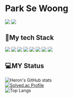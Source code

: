 <h1>Park Se Woong</h1>

<a href="https://lympsw12.tistory.com/" target="_blank"><img src="https://img.shields.io/badge/Tistory-000000?style=flat-square&logo=tistory&logoColor=FFFFFF"/></a>
<img src="https://img.shields.io/badge/lympsw7@gmail.com-EA4335?style=flat-square&logo=Gmail&logoColor=FFFFFF"/>


<h2>💪My tech Stack</h2>

<img src="https://img.shields.io/badge/C++-00599C?style=flat-square&logo=C++&logoColor=FFFFFF"/> <img src="https://img.shields.io/badge/JAVA-40AEF0?style=flat-square&logo=JAVA&logoColor=40AEF0"/> <img src="https://img.shields.io/badge/Spring-6DB33F?style=flat-square&logo=Spring&logoColor=FFFFFF"/>  <img src="https://img.shields.io/badge/Spring Boot-6DB33F?style=flat-square&logo=Spring Boot&logoColor=FFFFFF"/> <img src="https://img.shields.io/badge/Linux-FCC624?style=flat-square&logo=Linux&logoColor=FFFFFF"/> <img src="https://img.shields.io/badge/Amazon AWS-232F3E?style=flat-square&logo=Amazon AWS&logoColor=FFFFFF"/> <img src="https://img.shields.io/badge/MySQL-4479A1?style=flat-square&logo=MySQL&logoColor=FFFFFF"/> <img src="https://img.shields.io/badge/Apache-D22128?style=flat-square&logo=Apache&logoColor=FFFFFF"/>    




<h2>💻MY Status</h2>

![Heron's GitHub stats](https://github-readme-stats.vercel.app/api?username=SeWooooong&show_icons=true&theme=dark) <br>
[![Solved.ac Profile](http://mazassumnida.wtf/api/v2/generate_badge?boj=lympsw)](https://solved.ac/lympsw/) <br>
![Top Langs](https://github-readme-stats.vercel.app/api/top-langs/?username=SeWooooong&layout=compact&theme=dark)
<!--
**Heron-Woong/Heron-Woong** is a ✨ _special_ ✨ repository because its `README.md` (this file) appears on your GitHub profile.

Here are some ideas to get you started:

- 🔭 I’m currently working on ...
- 🌱 I’m currently learning ...
- 👯 I’m looking to collaborate on ...
- 🤔 I’m looking for help with ...
- 💬 Ask me about ...
- 📫 How to reach me: ...
- 😄 Pronouns: ...
- ⚡ Fun fact: ...
-->

